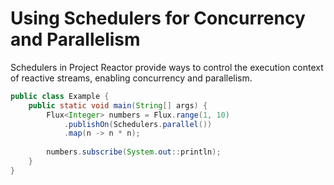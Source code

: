 # Using Schedulers for Concurrency and Parallelism

Schedulers in Project Reactor provide ways to control the execution context of reactive streams, enabling concurrency and parallelism.

```java
public class Example {
    public static void main(String[] args) {
        Flux<Integer> numbers = Flux.range(1, 10)
            .publishOn(Schedulers.parallel())
            .map(n -> n * n);
        
        numbers.subscribe(System.out::println);
    }
}
```

